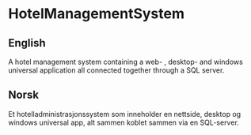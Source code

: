 # HotelManagementSystem

## English
A hotel management system containing a web- , desktop- and windows universal application all connected together through a SQL server. 

## Norsk
Et hotelladministrasjonssystem som inneholder en nettside, desktop og windows universal app, alt sammen koblet sammen via en SQL-server.
